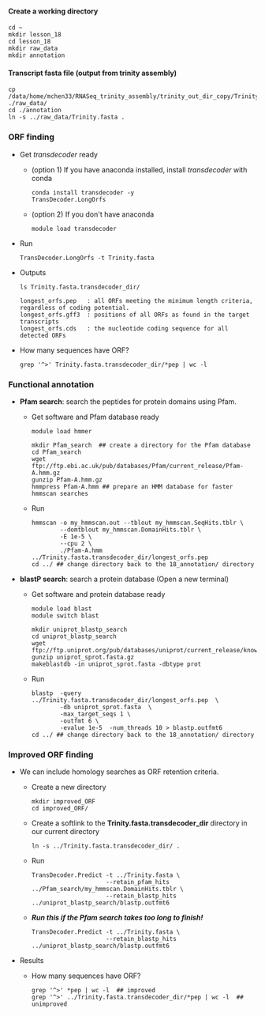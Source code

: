 #### Create a working directory

```{php}
cd ~
mkdir lesson_18
cd lesson_18
mkdir raw_data
mkdir annotation
```

#### Transcript fasta file (output from trinity assembly)

```{php}
cp /data/home/mchen33/RNASeq_trinity_assembly/trinity_out_dir_copy/Trinity.fasta ./raw_data/
cd ./annotation
ln -s ../raw_data/Trinity.fasta .
```

### ORF finding

* Get *transdecoder* ready
    + (option 1) If you have anaconda installed, install *transdecoder* with conda

        ```{php}
        conda install transdecoder -y
        TransDecoder.LongOrfs
        ```
        
    + (option 2) If you don't have anaconda
    
        ```{php}
        module load transdecoder
        ```
    
* Run
    ```{php}
    TransDecoder.LongOrfs -t Trinity.fasta
    ```

* Outputs
    
    ```{php}
    ls Trinity.fasta.transdecoder_dir/
    ```
    
    ```{R}
    longest_orfs.pep   : all ORFs meeting the minimum length criteria, regardless of coding potential.
    longest_orfs.gff3  : positions of all ORFs as found in the target transcripts
    longest_orfs.cds   : the nucleotide coding sequence for all detected ORFs
    ```

* How many sequences have ORF?

    ```{php}
    grep '^>' Trinity.fasta.transdecoder_dir/*pep | wc -l
    ```

### Functional annotation

* __Pfam search__: search the peptides for protein domains using Pfam.
    + Get software and Pfam database ready
        ```{php}
        module load hmmer
        
        mkdir Pfam_search  ## create a directory for the Pfam database
        cd Pfam_search
        wget ftp://ftp.ebi.ac.uk/pub/databases/Pfam/current_release/Pfam-A.hmm.gz
        gunzip Pfam-A.hmm.gz
        hmmpress Pfam-A.hmm ## prepare an HMM database for faster hmmscan searches
        ```

    + Run
        ```{php}
        hmmscan -o my_hmmscan.out --tblout my_hmmscan.SeqHits.tblr \
                --domtblout my_hmmscan.DomainHits.tblr \
                -E 1e-5 \
                --cpu 2 \
                ./Pfam-A.hmm ../Trinity.fasta.transdecoder_dir/longest_orfs.pep
        cd ../ ## change directory back to the 18_annotation/ directory
        ```
    
* __blastP search__: search a protein database (Open a new terminal)

    + Get software and protein database ready
        
        ```{php}
        module load blast
        module switch blast
        
        mkdir uniprot_blastp_search
        cd uniprot_blastp_search
        wget ftp://ftp.uniprot.org/pub/databases/uniprot/current_release/knowledgebase/complete/uniprot_sprot.fasta.gz
        gunzip uniprot_sprot.fasta.gz
        makeblastdb -in uniprot_sprot.fasta -dbtype prot
        ```
    
    + Run
        
        ```{php}
        blastp  -query ../Trinity.fasta.transdecoder_dir/longest_orfs.pep  \
                -db uniprot_sprot.fasta  \
                -max_target_seqs 1 \
                -outfmt 6 \
                -evalue 1e-5  -num_threads 10 > blastp.outfmt6
        cd ../ ## change directory back to the 18_annotation/ directory
        ```


### Improved ORF finding

* We can include homology searches as ORF retention criteria.
    + Create a new directory
    
        ```{php}
        mkdir improved_ORF
        cd improved_ORF/
        ```
    + Create a softlink to the __Trinity.fasta.transdecoder_dir__ directory in our current directory
    
        ```
        ln -s ../Trinity.fasta.transdecoder_dir/ .
        ```
        
    + Run
        
        ```{php}
        TransDecoder.Predict -t ../Trinity.fasta \
                             --retain_pfam_hits ../Pfam_search/my_hmmscan.DomainHits.tblr \
                             --retain_blastp_hits ../uniprot_blastp_search/blastp.outfmt6
        ```
        
    + __*Run this if the Pfam search takes too long to finish!*__
    
        ```{php}
        TransDecoder.Predict -t ../Trinity.fasta \
                             --retain_blastp_hits ../uniprot_blastp_search/blastp.outfmt6
        ```    
    

* Results

    + How many sequences have ORF?
    
        ```{php}
        grep '^>' *pep | wc -l  ## improved
        grep '^>' ../Trinity.fasta.transdecoder_dir/*pep | wc -l  ## unimproved
        ```
